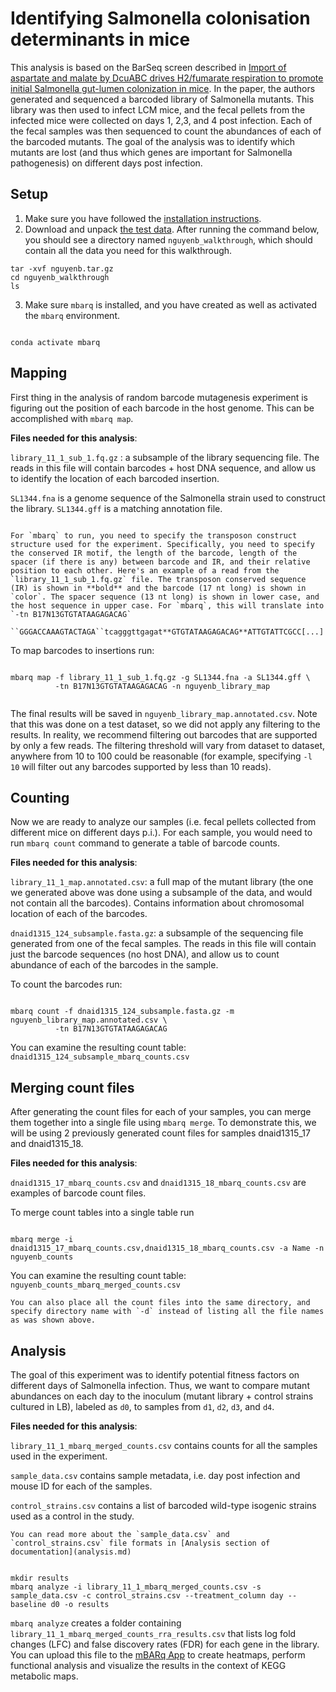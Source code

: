# Identifying Salmonella colonisation determinants in mice

This analysis is based on the BarSeq screen described in [Import of aspartate and malate by DcuABC drives H2/fumarate respiration to promote initial Salmonella gut-lumen colonization in mice](https://doi.org/10.1016%2Fj.chom.2020.04.013).
In the paper, the authors generated and sequenced a barcoded library of Salmonella mutants. This library was then used to infect LCM mice, and the fecal pellets from the infected mice were collected on days 1, 2,3, and 4 post infection. Each of the fecal samples was then sequenced to count the abundances of each of the barcoded mutants. The goal of the analysis was to identify which mutants are lost (and thus which genes are important for Salmonella pathogenesis) on different days post infection. 



## Setup

1. Make sure you have followed the [installation instructions](install.md).
2. Download and unpack [the test data](walkthrough_downloads/nguyenb.tar.gz). After running the command below, you should see a directory named `nguyenb_walkthrough`, which should contain all the data you need for this walkthrough. 

```shell
tar -xvf nguyenb.tar.gz
cd nguyenb_walkthrough
ls 
```


3. Make sure `mbarq` is installed, and you have created as well as activated the `mbarq` environment.

```shell

conda activate mbarq

```


## Mapping 

First thing in the analysis of random barcode mutagenesis experiment is figuring out the position of each barcode in the host genome. This can be accomplished with `mbarq map`.

**Files needed for this analysis**:

`library_11_1_sub_1.fq.gz` : a subsample of the library sequencing file. The reads in this file will contain barcodes + host DNA sequence, and allow us to identify the location of each barcoded insertion.

`SL1344.fna` is a genome sequence of the Salmonella strain used to construct the library. `SL1344.gff` is a matching annotation file. 

```{note}

For `mbarq` to run, you need to specify the transposon construct structure used for the experiment. Specifically, you need to specify the conserved IR motif, the length of the barcode, length of the spacer (if there is any) between barcode and IR, and their relative position to each other. Here's an example of a read from the `library_11_1_sub_1.fq.gz` file. The transposon conserved sequence (IR) is shown in **bold** and the barcode (17 nt long) is shown in `color`. The spacer sequence (13 nt long) is shown in lower case, and the host sequence in upper case. For `mbarq`, this will translate into `-tn B17N13GTGTATAAGAGACAG`

``GGGACCAAAGTACTAGA``tcagggttgagat**GTGTATAAGAGACAG**ATTGTATTCGCC[...]

```

To map barcodes to insertions run:

```shell

mbarq map -f library_11_1_sub_1.fq.gz -g SL1344.fna -a SL1344.gff \
          -tn B17N13GTGTATAAGAGACAG -n nguyenb_library_map
          
```

The final results will be saved in `nguyenb_library_map.annotated.csv`. Note that this was done on a test dataset, so we did not apply any filtering to the results. In reality, we recommend filtering out barcodes that are supported by only a few reads. The filtering threshold will vary from dataset to dataset, anywhere from 10 to 100 could be reasonable (for example, specifying `-l 10` will filter out any barcodes supported by less than 10 reads). 


## Counting

Now we are ready to analyze our samples (i.e. fecal pellets collected from different mice on different days p.i.). For each sample, you would need to run `mbarq count` command to generate a table of barcode counts.


**Files needed for this analysis**:

`library_11_1_map.annotated.csv`: a full map of the mutant library (the one we generated above was done using a subsample of the data, and would not contain all the barcodes). Contains information about chromosomal location of each of the barcodes.

`dnaid1315_124_subsample.fasta.gz`: a subsample of the sequencing file generated from one of the fecal samples. The reads in this file will contain just the barcode sequences (no host DNA), and allow us to count abundance of each of the barcodes in the sample.

To count the barcodes run:

```shell

mbarq count -f dnaid1315_124_subsample.fasta.gz -m nguyenb_library_map.annotated.csv \
          -tn B17N13GTGTATAAGAGACAG 

```

You can examine the resulting count table: `dnaid1315_124_subsample_mbarq_counts.csv`


## Merging count files

After generating the count files for each of your samples, you can merge them together into a single file using `mbarq merge`. To demonstrate this, we will be using 2 previously generated count files for samples dnaid1315_17 and dnaid1315_18.

**Files needed for this analysis**:

`dnaid1315_17_mbarq_counts.csv` and `dnaid1315_18_mbarq_counts.csv` are examples of barcode count files. 

To merge count tables into a single table run

```shell

mbarq merge -i dnaid1315_17_mbarq_counts.csv,dnaid1315_18_mbarq_counts.csv -a Name -n nguyenb_counts

```
You can examine the resulting count table: `nguyenb_counts_mbarq_merged_counts.csv`


```{note}
You can also place all the count files into the same directory, and specify directory name with `-d` instead of listing all the file names as was shown above.

```


## Analysis

The goal of this experiment was to identify potential fitness factors on different days of Salmonella infection. Thus, we want to compare mutant abundances on each day to the inoculum (mutant library + control strains cultured in LB), labeled as `d0`, to samples from `d1`, `d2`, `d3`, and `d4`.



**Files needed for this analysis**:

`library_11_1_mbarq_merged_counts.csv` contains counts for all the samples used in the experiment. 

`sample_data.csv` contains sample metadata, i.e. day post infection and mouse ID for each of the samples. 

`control_strains.csv` contains a list of barcoded wild-type isogenic strains used as a control in the study.

```{note}
You can read more about the `sample_data.csv` and `control_strains.csv` file formats in [Analysis section of documentation](analysis.md)

```

```shell

mkdir results
mbarq analyze -i library_11_1_mbarq_merged_counts.csv -s sample_data.csv -c control_strains.csv --treatment_column day --baseline d0 -o results 

```
`mbarq analyze` creates a folder containing `library_11_1_mbarq_merged_counts_rra_results.csv` that lists log fold changes (LFC) and false discovery rates (FDR) for each gene in the library. You can upload this file to the [mBARq App](https://asintsova-mbarq-app-home-0bmqtg.streamlit.app/) to create heatmaps, perform functional analysis and visualize the results in the context of KEGG metabolic maps.





